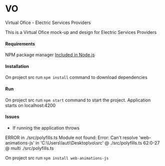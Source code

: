 # VO
Virtual Ofice - Electric Services Providers

This is a Virtual Ofice mock-up and design for Electric Services Providers

#### Requirements
NPM package manager
[Included in Node.js](https://nodejs.org/en/)

#### Installation
On project src run `npm install` command to download dependencies

#### Run
On project src run `npm start` command to start the project.
Application starts on localhost:4200

#### Issues

- If running the application throws

ERROR in ./src/polyfills.ts
Module not found: Error: Can't resolve 'web-animations-js' in 'C:\Users\lauti\Desktop\vo\src'
 @ ./src/polyfills.ts 62:0-27
 @ multi ./src/polyfills.ts 
 
 On project src run `npm install web-animations-js`
